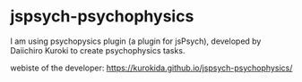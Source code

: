 # jspsych-psychophysics
I am using psychopysics plugin (a plugin for jsPsych), developed by Daiichiro Kuroki to create psychophysics tasks.

webiste of the developer: https://kurokida.github.io/jspsych-psychophysics/
